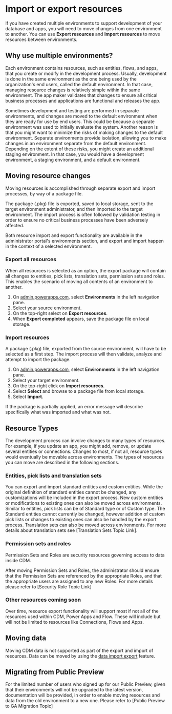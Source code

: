 <properties
	pageTitle="Import or export resources | Microsoft Common Data Model"
	description="Import or export resources"
	services="powerapps"
	documentationCenter="na"
	authors="nimakms"
	manager="robinarh"
	editor=""
	tags=""/>

<tags
   ms.service="powerapps"
   ms.devlang="na"
   ms.topic="article"
   ms.tgt_pltfrm="na"
   ms.workload="na"
   ms.date="10/06/2016"
   ms.author=""/>

# Import or export resources #
If you have created multiple environments to support development of your database and apps, you will need to move changes from one environment to another. You can use **Export resources** and **Import resources** to move resources between environments.

## Why use multiple environments? ##
Each environment contains resources, such as entities, flows, and apps, that you create or modify in the development process. Usually, development is done in the same environment as the one being used by the organization's end users, called the default environment. In that case, managing resource changes is relatively simple within the same environment. The app maker validates that changes to ensure all critical business processes and applications are functional and releases the app.

Sometimes development and testing are performed in separate environments, and changes are moved to the default environment when they are ready for use by end users. This could be because a separate environment was used to initially evaluate the system. Another reason is that you might want to minimize the risks of making changes to the default environment. Separate environments provide isolation, allowing you to make changes in an environment separate from the default environment. Depending on the extent of these risks, you might create an additional staging environment. In that case, you would have a development environment, a staging environment, and a default environment.

## Moving resource changes ##
Moving resources is accomplished through separate export and import processes, by way of a package file.
<!--Either, all resources can be exported as one package, or specific resources would have to be selected for export. In either case a -->
The package (.pkg) file is exported, saved to local storage, sent to the target environment administrator, and then imported to the target environment. The import process is often followed by validation testing in order to ensure no critical business processes have been adversely affected.

Both resource import and export functionality are available in the administrator portal's environments section, and export and import happen in the context of a selected environment.

### Export all resources ###
When all resources is selected as an option, the export package will contain all changes to entities, pick lists, translation sets, permission sets and roles. This enables the scenario of moving all contents of an environment to another.
<!-- This feature will be turned on in subsequent sprints
### Exporting specific resources ###

When specific resources option is selected, the user will get a chance to manually select specific resources, at first from entities, pick lists, and translation sets. During the second step, security resources are automatically selected based on entity selection from previous step, but user will have a chance to manually modify selection.
-->

1. On [admin.powerapps.com](https://admin.powerapps.com), select **Environments** in the left navigation pane.
1. Select your source environment.
1. On the top-right select on **Export resources**.
1. When **Export completed** appears, save the package file on local storage.

### Import resources ###

A package (.pkg) file, exported from the source environment, will have to be selected as a first step. The import process will then validate, analyze and attempt to import the package.
<!-- This feature will light up in later sprints
As part of the import process, if the analysis reveals conflicts, the details of those conflicts are presented to user before the final import step. Some of these conflicts will block the process from completing, and as such these are flagged, and the process will be terminated. Assuming there are no blocking conflicts, detailed information will be provided regarding any non-blocking conflicts, including the related resource information, the type of change being applied, the reason behind the conflict, what will happen as part of import, and next steps if applicable.

As an example, in cases where an entity field is removed, the conflict is handled by keeping the old field and underlying data, and instructing the user to manually delete it if needed.
-->

1. On [admin.powerapps.com](https://admin.powerapps.com), select **Environments** in the left navigation pane.
1. Select your target environment.
1. On the top-right click on **Import resources**.
1. Select **Select** and browse to a package file from local storage.
1. Select **Import**.

If the package is partially applied, an error message will describe specifically what was imported and what was not.

## Resource Types

The development process can involve changes to many types of resources. For example, if you update an app, you might add, remove, or update several entities or connections. Changes to most, if not all, resource types would eventually be movable across environments. The types of resources you can move are described in the following sections.

### Entities, pick lists and translation sets

You can export and import standard entities and custom entities. While the original definition of standard entities cannot be changed, any customizations will be included in the export process. New custom entities or modifications to existing ones can also be moved across environments. Similar to entities, pick lists can be of Standard type or of Custom type. The Standard entities cannot currently be changed, however addition of custom pick lists or changes to existing ones can also be handled by the export process. Translation sets can also be moved across environments. For more details about translation sets see [Translation Sets Topic Link].

### Permission sets and roles

Permission Sets and Roles are security resources governing access to data inside CDM.
<!-- This feature will light up in later sprints   -- When going with the option of selecting specific resources, some permission sets may be automatically selected, if the user already selected entities referencing them. Similarly, some roles may be automatically selected, if any contained permission sets are already selected. User will be able to manually modify selection. -->
After moving Permission Sets and Roles, the administrator should ensure that the Permission Sets are referenced by the appropriate Roles, and that the appropriate users are assigned to any new Roles. For more details please refer to [Security Role Topic Link]

### Other resources coming soon

Over time, resource export functionality will support most if not all of the resources used within CDM, Power Apps and Flow. These will include but will not be limited to resources like Connections, Flows and Apps.

## Moving data ##

Moving CDM data is not supported as part of the export and import of resources. Data can be moved by using the [data import export](/powerapps/data-platform-export-data.md) feature.


## Migrating from Public Preview ##

For the limited number of users who signed up for our Public Preview, given that their environments will not be upgraded to the latest version, documentation will be provided, in order to enable moving resources and data from the old environment to a new one. Please refer to [Public Preview to GA Migration Topic]
